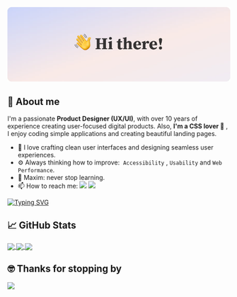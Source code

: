 ![Hi there! I'm Stefania](https://github.com/stef-ania/stef-ania/blob/main/assets/github-portada-nov-24.jpg)

## 🦄 About me

I'm a passionate **Product Designer (UX/UI)**, with over 10 years of experience creating user-focused digital products. Also, **I'm a CSS lover 💜** , I enjoy coding simple applications and creating beautiful landing pages.

- 🌈 I love crafting clean user interfaces and designing seamless user experiences.<br>
- ⚙️ Always thinking how to improve:  `Accessibility` , `Usability` and `Web Performance`.<br>
- 🌱 Maxim: never stop learning. <br>
- 📫 How to reach me: <a href="https://www.linkedin.com/in/stefania-desogus/" target="_blank"><img src="https://img.shields.io/badge/linkedin-%230077B5.svg?&style=for-the-badge&logo=linkedin&logoColor=white" height=23></a>
  <a href="mailto:stefi.deso@gmail.com"><img src="https://img.shields.io/badge/Gmail-D14836?style=for-the-badge&logo=gmail&logoColor=white" height=23></a><br>

[![Typing SVG](https://readme-typing-svg.herokuapp.com?font=roboto+mono&size=16&pause=1000&color=8029F7&random=false&width=435&lines=Hi+%F0%9F%91%8B%2C+I'm+Stef.;Nice+to+meet+you!+%F0%9F%98%8A)](https://git.io/typing-svg)

## 📈 GitHub Stats

<a href="https://github.com/stef-ania">
<img align="center" src="http://github-profile-summary-cards.vercel.app/api/cards/profile-details?username=stef-ania&theme=dracula" height="180em" />
<img align="center" src="http://github-profile-summary-cards.vercel.app/api/cards/stats?username=stef-ania&theme=dracula" height="180em"/>
<img align="center" src="http://github-profile-summary-cards.vercel.app/api/cards/repos-per-language?username=stef-ania&theme=dracula" height="180em"/></a>

## 🤓 Thanks for stopping by

![](https://media.giphy.com/media/OPYnG3Xf8zLag/giphy.gif)
